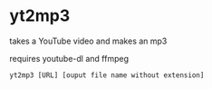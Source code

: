 # yt2mp3
takes a YouTube video and makes an mp3

requires youtube-dl and ffmpeg

```
yt2mp3 [URL] [ouput file name without extension]
```
